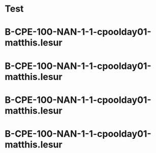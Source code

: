 # Test
# B-CPE-100-NAN-1-1-cpoolday01-matthis.lesur
# B-CPE-100-NAN-1-1-cpoolday01-matthis.lesur
# B-CPE-100-NAN-1-1-cpoolday01-matthis.lesur
# B-CPE-100-NAN-1-1-cpoolday01-matthis.lesur
